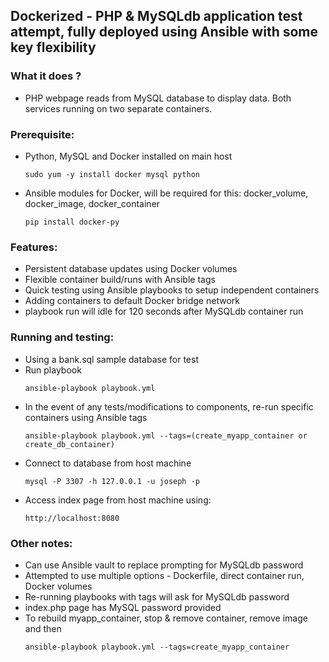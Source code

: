 ## Dockerized - PHP & MySQLdb application test attempt, fully deployed using Ansible with some key flexibility


### What it does ?
- PHP webpage reads from MySQL database to display data. Both services running on two separate containers.


### Prerequisite:
* Python, MySQL and Docker installed on main host
  ```
  sudo yum -y install docker mysql python
  ```
* Ansible modules for Docker, will be required for this: docker_volume, docker_image, docker_container
  ``` 
  pip install docker-py
  ```
  

### Features:  
* Persistent database updates using Docker volumes
* Flexible container build/runs with Ansible tags
* Quick testing using Ansible playbooks to setup independent containers
* Adding containers to default Docker bridge network
* playbook run will idle for 120 seconds after MySQLdb container run


### Running and testing:
* Using a bank.sql sample database for test
* Run playbook
  ```
  ansible-playbook playbook.yml
  ```
* In the event of any tests/modifications to components, re-run specific containers using Ansible tags
  ```
  ansible-playbook playbook.yml --tags=(create_myapp_container or create_db_container)
  ```
* Connect to database from host machine
  ```
  mysql -P 3307 -h 127.0.0.1 -u joseph -p
  ```
- Access index page from host machine using:
  ``` 
  http://localhost:8080
  ```

  
### Other notes:
* Can use Ansible vault to replace prompting for MySQLdb password
* Attempted to use multiple options - Dockerfile, direct container run, Docker volumes
* Re-running playbooks with tags will ask for MySQLdb password
* index.php page has MySQL password provided
* To rebuild myapp_container, stop & remove container, remove image and then 
  ```
  ansible-playbook playbook.yml --tags=create_myapp_container
  ```
